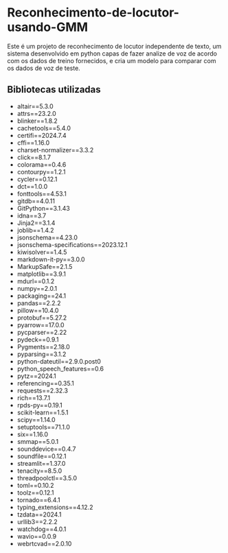 # Reconhecimento-de-locutor-usando-GMM

Este é um projeto de reconhecimento de locutor independente de texto, um sistema desenvolvido em python capas de fazer analize de voz de acordo com os dados de treino fornecidos, e cria um modelo para comparar com os dados de voz de teste.

## Bibliotecas utilizadas

* altair==5.3.0
* attrs==23.2.0
* blinker==1.8.2
* cachetools==5.4.0
* certifi==2024.7.4
* cffi==1.16.0
* charset-normalizer==3.3.2
* click==8.1.7
* colorama==0.4.6
* contourpy==1.2.1
* cycler==0.12.1
* dct==1.0.0
* fonttools==4.53.1
* gitdb==4.0.11
* GitPython==3.1.43
* idna==3.7
* Jinja2==3.1.4
* joblib==1.4.2
* jsonschema==4.23.0
* jsonschema-specifications==2023.12.1
* kiwisolver==1.4.5
* markdown-it-py==3.0.0
* MarkupSafe==2.1.5
* matplotlib==3.9.1
* mdurl==0.1.2
* numpy==2.0.1
* packaging==24.1
* pandas==2.2.2
* pillow==10.4.0
* protobuf==5.27.2
* pyarrow==17.0.0
* pycparser==2.22
* pydeck==0.9.1
* Pygments==2.18.0
* pyparsing==3.1.2
* python-dateutil==2.9.0.post0
* python_speech_features==0.6
* pytz==2024.1
* referencing==0.35.1
* requests==2.32.3
* rich==13.7.1
* rpds-py==0.19.1
* scikit-learn==1.5.1
* scipy==1.14.0
* setuptools==71.1.0
* six==1.16.0
* smmap==5.0.1
* sounddevice==0.4.7
* soundfile==0.12.1
* streamlit==1.37.0
* tenacity==8.5.0
* threadpoolctl==3.5.0
* toml==0.10.2
* toolz==0.12.1
* tornado==6.4.1
* typing_extensions==4.12.2
* tzdata==2024.1
* urllib3==2.2.2
* watchdog==4.0.1
* wavio==0.0.9
* webrtcvad==2.0.10
